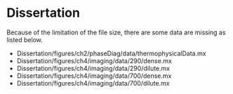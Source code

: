 # Dissertation

Because of the limitation of the file size, there are some data are missing as listed below.

* Dissertation/figures/ch2/phaseDiag/data/thermophysicalData.mx
* Dissertation/figures/ch4/imaging/data/290/dense.mx
* Dissertation/figures/ch4/imaging/data/290/dilute.mx
* Dissertation/figures/ch4/imaging/data/700/dense.mx
* Dissertation/figures/ch4/imaging/data/700/dilute.mx

